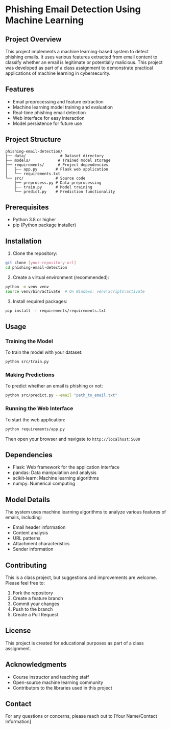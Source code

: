 # Phishing Email Detection Using Machine Learning

## Project Overview

This project implements a machine learning-based system to detect phishing emails. It uses various features extracted from email content to classify whether an email is legitimate or potentially malicious. This project was developed as part of a class assignment to demonstrate practical applications of machine learning in cybersecurity.

## Features

- Email preprocessing and feature extraction
- Machine learning model training and evaluation
- Real-time phishing email detection
- Web interface for easy interaction
- Model persistence for future use

## Project Structure

```
phishing-email-detection/
├── data/               # Dataset directory
├── models/            # Trained model storage
├── requirements/      # Project dependencies
│   ├── app.py        # Flask web application
│   └── requirements.txt
└── src/              # Source code
    ├── preprocess.py # Data preprocessing
    ├── train.py      # Model training
    └── predict.py    # Prediction functionality
```

## Prerequisites

- Python 3.8 or higher
- pip (Python package installer)

## Installation

1. Clone the repository:

```bash
git clone [your-repository-url]
cd phishing-email-detection
```

2. Create a virtual environment (recommended):

```bash
python -m venv venv
source venv/bin/activate  # On Windows: venv\Scripts\activate
```

3. Install required packages:

```bash
pip install -r requirements/requirements.txt
```

## Usage

### Training the Model

To train the model with your dataset:

```bash
python src/train.py
```

### Making Predictions

To predict whether an email is phishing or not:

```bash
python src/predict.py --email "path_to_email.txt"
```

### Running the Web Interface

To start the web application:

```bash
python requirements/app.py
```

Then open your browser and navigate to `http://localhost:5000`

## Dependencies

- Flask: Web framework for the application interface
- pandas: Data manipulation and analysis
- scikit-learn: Machine learning algorithms
- numpy: Numerical computing

## Model Details

The system uses machine learning algorithms to analyze various features of emails, including:

- Email header information
- Content analysis
- URL patterns
- Attachment characteristics
- Sender information

## Contributing

This is a class project, but suggestions and improvements are welcome. Please feel free to:

1. Fork the repository
2. Create a feature branch
3. Commit your changes
4. Push to the branch
5. Create a Pull Request

## License

This project is created for educational purposes as part of a class assignment.

## Acknowledgments

- Course instructor and teaching staff
- Open-source machine learning community
- Contributors to the libraries used in this project

## Contact

For any questions or concerns, please reach out to [Your Name/Contact Information]
